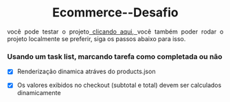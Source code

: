 
<h1 align="center"> Ecommerce--Desafio </h1>

 
<p align="justify">você pode testar o projeto<a href="https://supera-games.netlify.app/">
  clicando aqui,
</a>você também poder rodar o projeto localmente se preferir, siga os passos abaixo para isso.
</p>


### Usando um task list, marcando tarefa como completada ou não  

- [X] Renderização dinamica atráves do products.json
- [x] Os valores exibidos no checkout (subtotal e total) devem ser calculados dinamicamente

 
